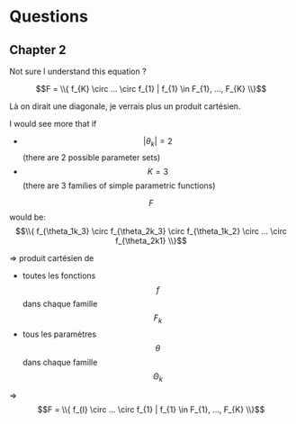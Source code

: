 # Questions

## Chapter 2

Not sure I understand this equation ? 

$$F = \\{ f_{K} \circ ... \circ f_{1} | f_{1} \in F_{1}, ..., F_{K} \\}$$

Là on dirait une diagonale, je verrais plus un produit cartésien.

I would see more that if 
- $$|\theta_k| = 2$$ (there are 2 possible parameter sets) 
- $$K = 3$$ (there are 3 families of simple parametric functions)

$$F$$ would be: $$\\{ f_{\theta_1k_3} \circ f_{\theta_2k_3} \circ f_{\theta_1k_2} \circ ... \circ f_{\theta_2k1} \\}$$

=> produit cartésien de 
- toutes les fonctions $$f$$ dans chaque famille $$F_k$$
- tous les paramètres $$\theta$$ dans chaque famille $$\Theta_k$$

=> $$F = \\{ f_{l} \circ ... \circ f_{1} | f_{1} \in F_{1}, ..., F_{K} \\}$$
